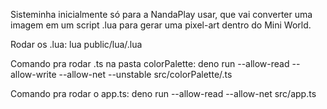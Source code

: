 Sisteminha inicialmente só para a NandaPlay usar, que vai converter uma imagem em um script .lua para gerar uma pixel-art dentro do Mini World.

Rodar os .lua: lua public/lua/.lua

Comando pra rodar .ts na pasta colorPalette:
deno run --allow-read --allow-write --allow-net --unstable src/colorPalette/.ts

Comando pra rodar o app.ts:
deno run --allow-read --allow-net src/app.ts